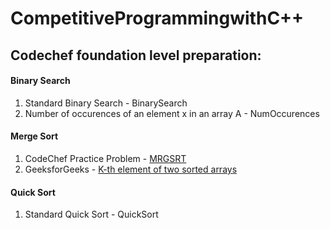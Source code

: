 # CompetitiveProgrammingwithC++
## Codechef foundation level preparation: 
#### Binary Search
1. Standard Binary Search - BinarySearch
2. Number of occurences of an element x in an array A - NumOccurences
#### Merge Sort
1. CodeChef Practice Problem - [MRGSRT](https://www.codechef.com/problems/MRGSRT)
2. GeeksforGeeks - [K-th element of two sorted arrays](https://practice.geeksforgeeks.org/problems/k-th-element-of-two-sorted-array/0/) 
#### Quick Sort
1. Standard Quick Sort - QuickSort
